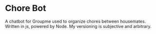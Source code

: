 # Chore Bot

A chatbot for Groupme used to organize chores between housemates. Written in js, powered by Node.
My versioning is subjective and arbitrary.
